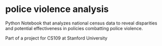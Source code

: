 # police violence analysis
Python Notebook that analyzes national census data to reveal disparities and potential effectiveness in policies combatting police violence.

Part of a project for CS109 at Stanford University
